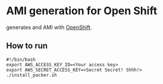 # AMI generation for Open Shift
generates and AMI with [OpenShift](http://www.openshift.com/).

## How to run

    #!/bin/bash
    export AWS_ACCESS_KEY_ID=<Your access key>
    export AWS_SECRET_ACCESS_KEY=<Secret Secret! Shhh!>
    ./install_packer.sh